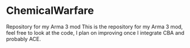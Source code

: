 # ChemicalWarfare
Repository for my Arma 3 mod
This is the repository for my Arma 3 mod, feel free to look at the code, I plan on improving once I integrate CBA and probably ACE.
